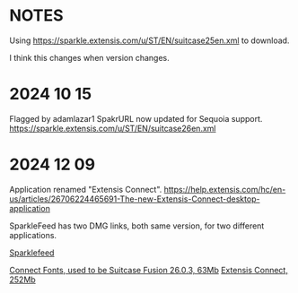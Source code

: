 # NOTES

Using https://sparkle.extensis.com/u/ST/EN/suitcase25en.xml to download.

I think this changes when version changes.

# 2024 10 15
Flagged by adamlazar1 SpakrURL now updated for Sequoia support.
https://sparkle.extensis.com/u/ST/EN/suitcase26en.xml

# 2024 12 09
Application renamed "Extensis Connect".
https://help.extensis.com/hc/en-us/articles/26706224465691-The-new-Extensis-Connect-desktop-application

SparkleFeed has two DMG links, both same version, for two different applications.

[Sparklefeed](https://sparkle.extensis.com/u/ST/EN/suitcase26en.xml)

[Connect Fonts, used to be Suitcase Fusion 26.0.3, 63Mb](http://bin.extensis.com/sf-26.0.3-m-all.dmg)
[Extensis Connect, 252Mb](http://bin.extensis.com/ec-26.0.3-m-all.dmg)
